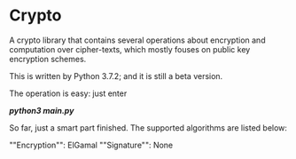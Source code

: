 # Crypto
A crypto library that contains several operations about encryption and computation over cipher-texts, which mostly fouses on public key encryption schemes.

This is written by Python 3.7.2; and it is still a beta version.

The operation is easy: just enter

***python3 main.py***

So far, just a smart part finished. The supported algorithms are listed below:

""Encryption"": ElGamal
""Signature"": None
